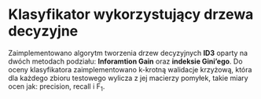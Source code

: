 # Klasyfikator wykorzystujący drzewa decyzyjne
Zaimplementowano algorytm tworzenia drzew decyzyjnych **ID3** oparty na 
dwóch metodach podziału: **Inforamtion Gain** oraz **indeksie
Gini’ego**. Do oceny klasyfikatora zaimplementowano k-krotną walidacje krzyżową, która dla każdego zbioru testowego wylicza z jej macierzy pomyłek, takie
miary ocen jak: precision, recall i F<sub>1</sub>.
